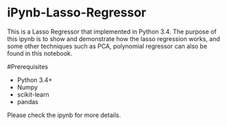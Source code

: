 # iPynb-Lasso-Regressor
This is a Lasso Regressor that implemented in Python 3.4.
The purpose of this ipynb is to show and demonstrate how the lasso regression works, and some other techniques such as PCA, 
polynomial regressor can also be found in this notebook.

#Prerequisites
- Python 3.4+
- Numpy 
- scikit-learn
- pandas

Please check the ipynb for more details. 
